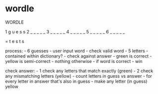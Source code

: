 # wordle

WORDLE



1 g u e s s
2 _ _ _ _ _
3 _ _ _ _ _
4 _ _ _ _ _
5 _ _ _ _ _
6 _ _ _ _ _

= t e s t s




process:
	- 6 guesses
		- user input word
		- check valid word
			- 5 letters
			- contained within dictionary?
		- check against answer
			- green is correct
			- yellow is semi-correct
			- nothing otherwise
		- if word is correct
			- win


check answer:
	- 1 check any letters that match exactly (green)
	- 2 check any mismatching letters (yellow)
		- count letters in guess vs answer
		- for every letter in answer that's also in guess
			- make any letter (in guess) yellow
